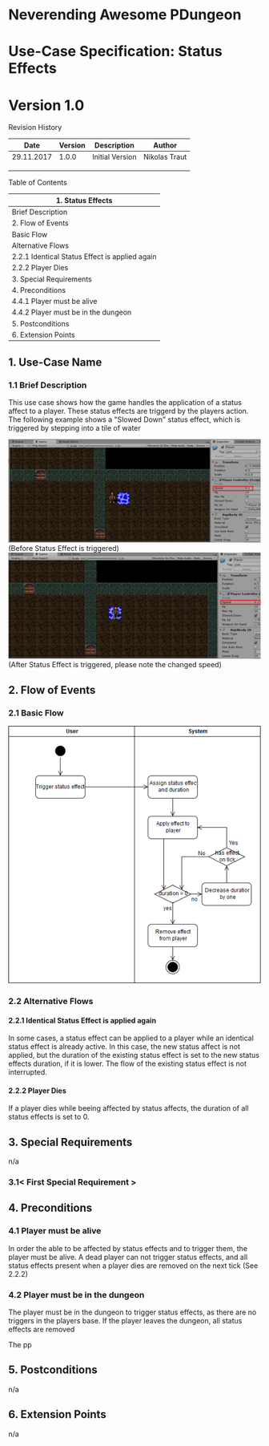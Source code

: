 
# Neverending Awesome PDungeon

# Use-Case Specification: Status Effects

# Version 1.0

Revision History

| **Date** | **Version** | **Description** | **Author** |
| --- | --- | --- | --- |
| 29.11.2017 | 1.0.0 | Initial Version| Nikolas Traut |
|   |   |   |   |
|   |   |   |   |
|   |   |   |   |

Table of Contents

| 1.        Status Effects       |
| --- |
|         Brief Description        |
| 2.        Flow of Events        |
|         Basic Flow        |
|         Alternative Flows        |
| 2.2.1        Identical Status Effect is applied again        |
| 2.2.2        Player Dies       |
| 3.        Special Requirements        |
| 4.        Preconditions        |
| 4.4.1     Player must be alive |
| 4.4.2     Player must be in the dungeon |
| 5.        Postconditions        |
| 6.        Extension Points        |




 ## 1. Use-Case Name
 
 ### 1.1 Brief Description

This use case shows how the game handles the application of a status affect to a player. These status effects are triggerd
by the players action. The following example shows a "Slowed Down" status effect, which is triggered by stepping into a tile
of water

<img src = "https://github.com/AdrianSchneble/nap/blob/master/usecases/UC_StatusEffect_Screenshot1.png">
(Before Status Effect is triggered) 


<img src = "https://github.com/AdrianSchneble/nap/blob/master/usecases/UC_StatusEffect_Screenshot2.png">
(After Status Effect is triggered, please note the changed speed)

## 2. Flow of Events
### 2.1 Basic Flow

<img src= "https://github.com/AdrianSchneble/nap/blob/master/usecases/UC_StatusEffect_ActivityDiagram.png">

### 2.2 Alternative Flows
#### 2.2.1 Identical Status Effect is applied again

In some cases, a status effect can be applied to a player while an identical status effect is already active. In this case,
the new status affect is not applied, but the duration of the existing status effect is set to the new status effects duration,
if it is lower. The flow of the existing status effect is not interrupted. 

#### 2.2.2 Player Dies 

If a player dies while beeing affected by status affects, the duration of all status effects is set to 0. 

## 3. Special Requirements

n/a

### 3.1&lt; First Special Requirement &gt;

## 4. Preconditions

### 4.1 Player must be alive

In order the able to be affected by status effects and to trigger them, the player must be alive. A dead player can not trigger
status effects, and all status effects present when a player dies are removed on the next tick (See 2.2.2)

### 4.2 Player must be in the dungeon 

The player must be in the dungeon to trigger status effects, as there are no triggers in the players base. If the player leaves the dungeon, all status effects are removed

The pp
## 5. Postconditions

n/a

## 6. Extension Points

n/a


